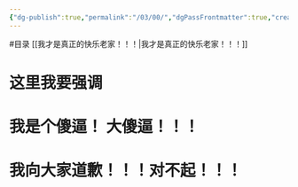 ```yaml
---
{"dg-publish":true,"permalink":"/03/00/","dgPassFrontmatter":true,"created":"2024-11-30T18:05:50.905+08:00","updated":"2024-12-03T11:33:44.076+08:00"}
---
```


#目录 
[[我才是真正的快乐老家！！！\|我才是真正的快乐老家！！！]]




# 这里我要强调

<div class="transclusion internal-embed is-loaded"><div class="markdown-embed">




# 我是个傻逼！ 大傻逼！！！
# 我向大家道歉！！！对不起！！！

</div></div>
